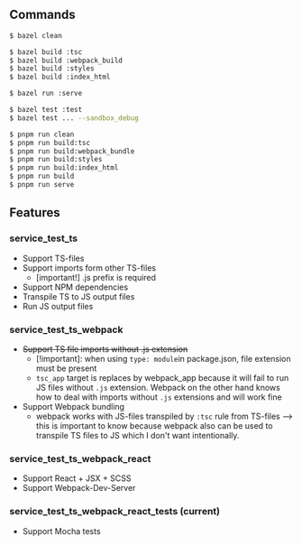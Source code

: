 ## Commands

```sh
$ bazel clean

$ bazel build :tsc
$ bazel build :webpack_build
$ bazel build :styles
$ bazel build :index_html

$ bazel run :serve

$ bazel test :test
$ bazel test ... --sandbox_debug

$ pnpm run clean
$ pnpm run build:tsc
$ pnpm run build:webpack_bundle
$ pnpm run build:styles
$ pnpm run build:index_html
$ pnpm run build
$ pnpm run serve
```

## Features

### service_test_ts

- Support TS-files
- Support imports form other TS-files
  - [important!] .js prefix is required
- Support NPM dependencies
- Transpile TS to JS output files
- Run JS output files

### service_test_ts_webpack

- ~~Support TS file imports without .js extension~~
  - [!important]: when using `type: module`in package.json, file extension must be present
  - `tsc_app` target is replaces by webpack_app because it will fail to run JS files without `.js` extension. Webpack on the other hand knows how to deal with imports without `.js` extensions and will work fine
- Support Webpack bundling
  - webpack works with JS-files transpiled by `:tsc` rule from TS-files —> this is important to know because webpack also can be used to transpile TS files to JS which I don't want intentionally.

### service_test_ts_webpack_react

- Support React + JSX + SCSS
- Support Webpack-Dev-Server

### service_test_ts_webpack_react_tests (current)

- Support Mocha tests
